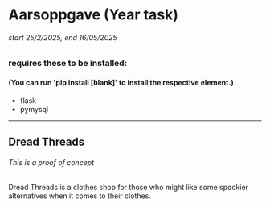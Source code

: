 # Aarsoppgave (Year task)
###### start 25/2/2025, end 16/05/2025

### requires these to be installed:
#### (You can run 'pip install [blank]' to install the respective element.) 
- flask
- pymysql

---
## Dread Threads
###### This is a proof of concept

Dread Threads is a clothes shop for those who might like some spookier alternatives when it comes to their clothes.